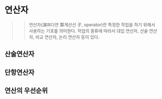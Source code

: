 # 연산자
>>연산자(演펴다연 算계산산 子, operator)란 특정한 작업을 하기 위해서 사용하는 기호를 의미한다. 
작업의 종류에 따라서 대입 연산자, 산술 연산자, 비교 연산자, 논리 연산자 등이 있다.
## 산술연산자
## 단항연산자
## 연산의 우선순위
##
